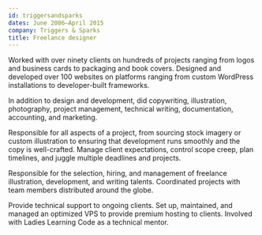 ```yaml
---
id: triggersandsparks
dates: June 2006–April 2015
company: Triggers & Sparks
title: Freelance designer
---
```


Worked with over ninety clients on hundreds of projects ranging from logos and business cards to packaging and book covers. Designed and developed over 100 websites on platforms ranging from custom WordPress installations to developer-built frameworks.

In addition to design and development, did copywriting, illustration, photography, project management, technical writing, documentation, accounting, and marketing.

Responsible for all aspects of a project, from sourcing stock imagery or custom illustration to ensuring that development runs smoothly and the copy is well-crafted. Manage client expectations, control scope creep, plan timelines, and juggle multiple deadlines and projects.

Responsible for the selection, hiring, and management of freelance illustration, development, and writing talents. Coordinated projects with team members distributed around the globe.

Provide technical support to ongoing clients. Set up, maintained, and managed an optimized VPS to provide premium hosting to clients. Involved with Ladies Learning Code as a technical mentor.
